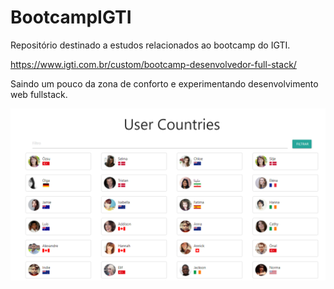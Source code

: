 # BootcampIGTI
Repositório destinado a estudos relacionados ao bootcamp do IGTI.

https://www.igti.com.br/custom/bootcamp-desenvolvedor-full-stack/

Saindo um pouco da zona de conforto e experimentando desenvolvimento web fullstack.

![Alt text](thumb.png "Title")
